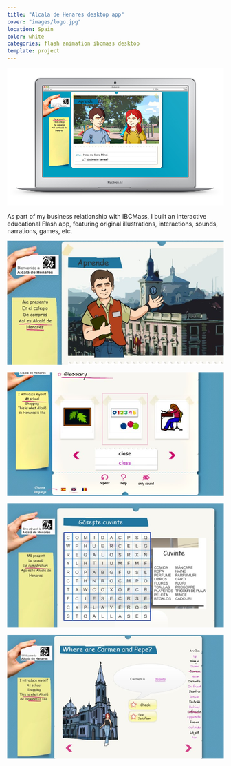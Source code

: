 ```yaml
---
title: "Alcala de Henares desktop app"
cover: "images/logo.jpg"
location: Spain
color: white
categories: flash animation ibcmass desktop
template: project
---
```


![](./images/1.jpg)

As part of my business relationship with IBCMass, I built an interactive educational Flash app, featuring original illustrations, interactions, sounds, narrations, games, etc.

![](./images/2.jpg)

![](./images/3.jpg)

![](./images/4.jpg)

![](./images/5.jpg)
